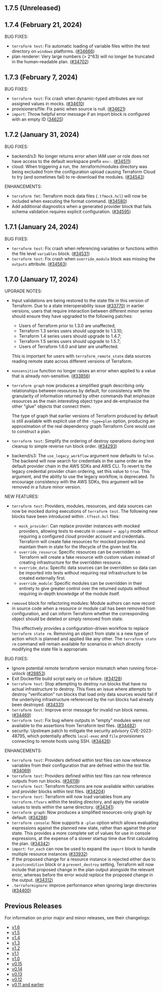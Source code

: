 ## 1.7.5 (Unreleased)


## 1.7.4 (February 21, 2024)

BUG FIXES:

* `terraform test`: Fix automatic loading of variable files within the test directory on `windows` platforms. ([#34666](https://github.com/hashicorp/terraform/pull/34666))
* plan renderer: Very large numbers (> 2^63) will no longer be truncated in the human-readable plan. ([#34702](https://github.com/hashicorp/terraform/pull/34702))

## 1.7.3 (February 7, 2024)

BUG FIXES: 

* `terraform test`: Fix crash when dynamic-typed attributes are not assigned values in mocks. ([#34610](https://github.com/hashicorp/terraform/pull/34511))
* provisioners/file: Fix panic when source is null. ([#34621](https://github.com/hashicorp/terraform/pull/34621))
* `import`: Throw helpful error message if an import block is configured with an empty ID ([34625](https://github.com/hashicorp/terraform/pull/34625))

## 1.7.2 (January 31, 2024)

BUG FIXES:

* backend/s3: No longer returns error when IAM user or role does not have access to the default workspace prefix `env:`. ([#34511](https://github.com/hashicorp/terraform/pull/34511))
* cloud: When triggering a run, the .terraform/modules directory was being excluded from the configuration upload causing Terraform Cloud to try (and sometimes fail) to re-download the modules. ([#34543](https://github.com/hashicorp/terraform/issues/34543))

ENHANCEMENTS:

* `terraform fmt`: Terraform mock data files (`.tfmock.hcl`) will now be included when executing the format command. ([#34580](https://github.com/hashicorp/terraform/issues/34580))
* Add additional diagnostics when a generated provider block that fails schema validation requires explicit configuration. ([#34595](https://github.com/hashicorp/terraform/issues/34595))

## 1.7.1 (January 24, 2024)

BUG FIXES:

* `terraform test`: Fix crash when referencing variables or functions within the file level `variables` block. ([#34531](https://github.com/hashicorp/terraform/issues/34531))
* `terraform test`: Fix crash when `override_module` block was missing the `outputs` attribute. ([#34563](https://github.com/hashicorp/terraform/issues/34563))

## 1.7.0 (January 17, 2024)

UPGRADE NOTES:

* Input validations are being restored to the state file in this version of Terraform. Due to a state interoperability issue ([#33770](https://github.com/hashicorp/terraform/issues/33770)) in earlier versions, users that require interaction between different minor series should ensure they have upgraded to the following patches:
    * Users of Terraform prior to 1.3.0 are unaffected;
    * Terraform 1.3 series users should upgrade to 1.3.10;
    * Terraform 1.4 series users should upgrade to 1.4.7;
    * Terraform 1.5 series users should upgrade to 1.5.7;
    * Users of Terraform 1.6.0 and later are unaffected.
 
  This is important for users with `terraform_remote_state` data sources reading remote state across different versions of Terraform.
* `nonsensitive` function no longer raises an error when applied to a value that is already non-sensitive. ([#33856](https://github.com/hashicorp/terraform/issues/33856))
* `terraform graph` now produces a simplified graph describing only relationships between resources by default, for consistency with the granularity of information returned by other commands that emphasize resources as the main interesting object type and de-emphasize the other "glue" objects that connect them.

    The type of graph that earlier versions of Terraform produced by default is still available with explicit use of the `-type=plan` option, producing an approximation of the real dependency graph Terraform Core would use to construct a plan.
* `terraform test`: Simplify the ordering of destroy operations during test cleanup to simple reverse run block order. ([#34293](https://github.com/hashicorp/terraform/issues/34293))

* backend/s3: The `use_legacy_workflow` argument now defaults to `false`. The backend will now search for credentials in the same order as the default provider chain in the AWS SDKs and AWS CLI. To revert to the legacy credential provider chain ordering, set this value to `true`. This argument, and the ability to use the legacy workflow, is deprecated. To encourage consistency with the AWS SDKs, this argument will be removed in a future minor version.

NEW FEATURES:

* `terraform test`: Providers, modules, resources, and data sources can now be mocked during executions of `terraform test`. The following new blocks have been introduced within `.tftest.hcl` files:

    * `mock_provider`: Can replace provider instances with mocked providers, allowing tests to execute in `command = apply` mode without requiring a configured cloud provider account and credentials. Terraform will create fake resources for mocked providers and maintain them in state for the lifecycle of the given test file.
    * `override_resource`: Specific resources can be overridden so Terraform will create a fake resource with custom values instead of creating infrastructure for the overridden resource.
    * `override_data`: Specific data sources can be overridden so data can be imported into tests without requiring real infrastructure to be created externally first.
    * `override_module`: Specific modules can be overridden in their entirety to give greater control over the returned outputs without requiring in-depth knowledge of the module itself.
 
* `removed` block for refactoring modules: Module authors can now record in source code when a resource or module call has been removed from configuration, and can inform Terraform whether the corresponding object should be deleted or simply removed from state.
  
  This effectively provides a configuration-driven workflow to replace `terraform state rm`. Removing an object from state is a new type of action which is planned and applied like any other. The `terraform state rm` command will remain available for scenarios in which directly modifying the state file is appropriate.

BUG FIXES:

* Ignore potential remote terraform version mismatch when running force-unlock ([#28853](https://github.com/hashicorp/terraform/issues/28853))
* Exit Dockerfile build script early on `cd` failure. ([#34128](https://github.com/hashicorp/terraform/issues/34128))
* `terraform test`: Stop attempting to destroy run blocks that have no actual infrastructure to destroy. This fixes an issue where attempts to destroy "verification" run blocks that load only data sources would fail if the underlying infrastructure referenced by the run blocks had already been destroyed. ([#34331](https://github.com/hashicorp/terraform/pull/34331))
* `terraform test`: Improve error message for invalid run block names. ([#34469](https://github.com/hashicorp/terraform/pull/34469))
* `terraform test`: Fix bug where outputs in "empty" modules were not available to the assertions from Terraform test files. ([#34482](https://github.com/hashicorp/terraform/pull/34482))
* security: Upstream patch to mitigate the security advisory CVE-2023-48795, which potentially affects `local-exec` and `file` provisioners connecting to remote hosts using SSH. ([#34426](https://github.com/hashicorp/terraform/issues/34426))

ENHANCEMENTS:

* `terraform test`: Providers defined within test files can now reference variables from their configuration that are defined within the test file. ([#34069](https://github.com/hashicorp/terraform/issues/34069))
* `terraform test`: Providers defined within test files can now reference outputs from run blocks. ([#34118](https://github.com/hashicorp/terraform/issues/34118))
* `terraform test`: Terraform functions are now available within variables and provider blocks within test files. ([#34204](https://github.com/hashicorp/terraform/issues/34204))
* `terraform test`: Terraform will now load variables from any `terraform.tfvars` within the testing directory, and apply the variable values to tests within the same directory. ([#34341](https://github.com/hashicorp/terraform/pull/34341))
* `terraform graph`: Now produces a simplified resources-only graph by default. ([#34288](https://github.com/hashicorp/terraform/pull/34288))
* `terraform console`: Now supports a `-plan` option which allows evaluating expressions against the planned new state, rather than against the prior state. This provides a more complete set of values for use in console expressions, at the expense of a slower startup time due first calculating the plan. ([#34342](https://github.com/hashicorp/terraform/issues/34342))
* `import`: `for_each` can now be used to expand the `import` block to handle multiple resource instances ([#33932](https://github.com/hashicorp/terraform/issues/33932))
* If the proposed change for a resource instance is rejected either due to a `postcondition` block or a `prevent_destroy` setting, Terraform will now include that proposed change in the plan output alongside the relevant error, whereas before the error would _replace_ the proposed change in the output. ([#34312](https://github.com/hashicorp/terraform/issues/34312))
* `.terraformignore`: improve performance when ignoring large directories ([#34400](https://github.com/hashicorp/terraform/pull/34400))

## Previous Releases

For information on prior major and minor releases, see their changelogs:

* [v1.6](https://github.com/hashicorp/terraform/blob/v1.6/CHANGELOG.md)
* [v1.5](https://github.com/hashicorp/terraform/blob/v1.5/CHANGELOG.md)
* [v1.4](https://github.com/hashicorp/terraform/blob/v1.4/CHANGELOG.md)
* [v1.3](https://github.com/hashicorp/terraform/blob/v1.3/CHANGELOG.md)
* [v1.2](https://github.com/hashicorp/terraform/blob/v1.2/CHANGELOG.md)
* [v1.1](https://github.com/hashicorp/terraform/blob/v1.1/CHANGELOG.md)
* [v1.0](https://github.com/hashicorp/terraform/blob/v1.0/CHANGELOG.md)
* [v0.15](https://github.com/hashicorp/terraform/blob/v0.15/CHANGELOG.md)
* [v0.14](https://github.com/hashicorp/terraform/blob/v0.14/CHANGELOG.md)
* [v0.13](https://github.com/hashicorp/terraform/blob/v0.13/CHANGELOG.md)
* [v0.12](https://github.com/hashicorp/terraform/blob/v0.12/CHANGELOG.md)
* [v0.11 and earlier](https://github.com/hashicorp/terraform/blob/v0.11/CHANGELOG.md)

